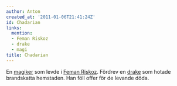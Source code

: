 ```yaml
---
author: Anton
created_at: '2011-01-06T21:41:24Z'
id: Chadarian
links:
  mention:
  - Feman Riskoz
  - drake
  - magi
title: Chadarian
---
```


En [magiker] som levde i [Feman Riskoz]. Fördrev en [drake] som hotade brandskatta hemstaden. Han
föll offer för de levande döda.

  [magiker]: magi
  [Feman Riskoz]: Feman_Riskoz
  [drake]: drake
